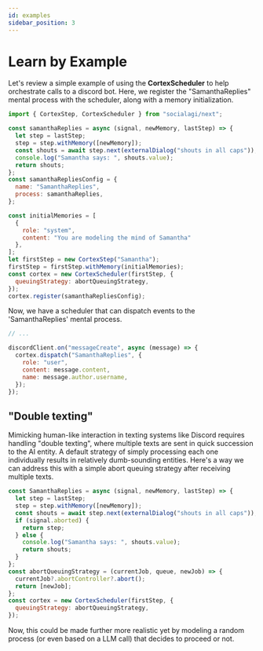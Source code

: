 ```yaml
---
id: examples
sidebar_position: 3
---
```


# Learn by Example

Let's review a simple example of using the **CortexScheduler** to help orchestrate calls to a discord bot. Here, we register the "SamanthaReplies" mental process with the scheduler, along with a memory initialization.

```javascript
import { CortexStep, CortexScheduler } from "socialagi/next";

const samanthaReplies = async (signal, newMemory, lastStep) => {
  let step = lastStep;
  step = step.withMemory([newMemory]);
  const shouts = await step.next(externalDialog("shouts in all caps"));
  console.log("Samantha says: ", shouts.value);
  return shouts;
};
const samanthaRepliesConfig = {
  name: "SamanthaReplies",
  process: samanthaReplies,
};

const initialMemories = [
  {
    role: "system",
    content: "You are modeling the mind of Samantha"
  },
];
let firstStep = new CortexStep("Samantha");
firstStep = firstStep.withMemory(initialMemories);
const cortex = new CortexScheduler(firstStep, {
  queuingStrategy: abortQueuingStrategy,
});
cortex.register(samanthaRepliesConfig);
```

Now, we have a scheduler that can dispatch events to the 'SamanthaReplies' mental process.

```javascript
// ...

discordClient.on("messageCreate", async (message) => {
  cortex.dispatch("SamanthaReplies", {
    role: "user",
    content: message.content,
    name: message.author.username,
  });
});
```

## "Double texting"

Mimicking human-like interaction in texting systems like Discord requires handling "double texting", where multiple texts are sent in quick succession to the AI entity. A default strategy of simply processing each one individually results in relatively dumb-sounding entities. Here's a way we can address this with a simple abort queuing strategy after receiving multiple texts.

```javascript
const SamanthaReplies = async (signal, newMemory, lastStep) => {
  let step = lastStep;
  step = step.withMemory([newMemory]);
  const shouts = await step.next(externalDialog("shouts in all caps"));
  if (signal.aborted) {
    return step;
  } else {
    console.log("Samantha says: ", shouts.value);
    return shouts;
  }
};
const abortQueuingStrategy = (currentJob, queue, newJob) => {
  currentJob?.abortController?.abort();
  return [newJob];
};
const cortex = new CortexScheduler(firstStep, {
  queuingStrategy: abortQueuingStrategy,
});
```

Now, this could be made further more realistic yet by modeling a random process (or even based on a LLM call) that decides to proceed or not.
